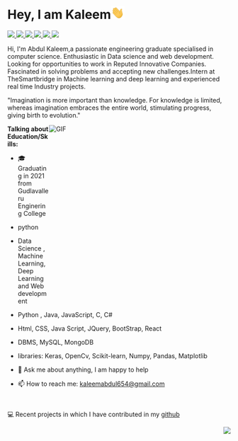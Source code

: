 <h1>Hey, I am Kaleem<img src="https://raw.githubusercontent.com/ABSphreak/ABSphreak/master/gifs/Hi.gif" width="30px"></h1>
<a href="https:// https://www.linkedin.com/in/abdul-kaleem-4811b2154/ "><img src="https://github.com/PrudhviGNV/PrudhviGNV/blob/master/logos/linkedin.png" width="40" /> </a> 
<a href="https://github.com/Kaleemabdul"><img src="https://github.com/PrudhviGNV/PrudhviGNV/blob/master/logos/github-logo.png" width="40" /> </a>  
<a href="https:// https://www.facebook.com/kaleem.ansari.5855/"><img src="https://github.com/PrudhviGNV/PrudhviGNV/blob/master/logos/facebook.png" width="40" /> </a> 
<a href="mailto:kaleemabdul654@gmail.com"><img src="https://github.com/PrudhviGNV/PrudhviGNV/blob/master/logos/google-plus.png" width="40" /> </a>  
<a href="https://www.youracclaim.com/users/abdul-kaleem.a2961648/badges"><img src="https://github.com/PrudhviGNV/PrudhviGNV/blob/master/logos/circle-cropped.png" width="35"/> </a><a href="https://www.hackerrank.com/ kaleem_abdul"><img src="https://github.com/PrudhviGNV/PrudhviGNV/blob/master/logos/hackerank.jpg" width="42" /> </a>

 





<br />

Hi, I'm Abdul Kaleem,a passionate engineering graduate specialised in computer science. Enthusiastic in Data science and web development. Looking for opportunities to work in Reputed Innovative Companies. Fascinated in solving problems and accepting new challenges.Intern at TheSmartbridge in Machine learning and deep learning and experienced real time Industry projects.


"Imagination is more important than knowledge. For knowledge is limited, whereas imagination embraces the entire world, stimulating progress, giving birth to evolution." 



 <img align="right" height="410px" width= "410px" alt="GIF" src="https://github.com/PrudhviGNV/PrudhviGNV/blob/master/computer working.gif" />

**Talking about Education/Skills:**

- 🎓 Graduating in 2021 from Gudlavalleru Enginering College
-  python 
-  Data Science , Machine Learning, Deep Learning and Web development
- Python , Java, JavaScript, C, C#
-  Html, CSS, Java Script, JQuery, BootStrap, React
-  DBMS, MySQL, MongoDB
-  libraries: Keras, OpenCv, Scikit-learn, Numpy, Pandas, Matplotlib


- 💬 Ask me about anything, I am happy to help
- 📫 How to reach me: kaleemabdul654@gmail.com

&nbsp;






💻 Recent projects in which I have contributed in my [github](https://github.com/Kaleemabdul/)




<a href="https://github.com/Kaleemabdul/Face-Recognition-Based-Attendance-System-master">
  <img align="right" src="https://github-readme-stats.vercel.app/api/pin/?username=PrudhviGNV&repo=FaceRecognisationBasedAttendence" />
</a>



